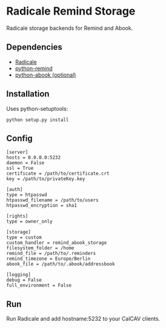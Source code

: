 # Radicale Remind Storage

Radicale storage backends for Remind and Abook.

## Dependencies

- [Radicale](http://www.radicale.org)
- [python-remind](https://github.com/jspricke/python-remind)
- [python-abook (optional)](https://github.com/jspricke/python-abook)

## Installation

Uses python-setuptools:
```
python setup.py install
```

## Config

```
[server]
hosts = 0.0.0.0:5232
daemon = False
ssl = True
certificate = /path/to/certificate.crt
key = /path/to/privateKey.key

[auth]
type = htpasswd
htpasswd_filename = /path/to/users
htpasswd_encryption = sha1

[rights]
type = owner_only

[storage]
type = custom
custom_handler = remind_abook_storage
filesystem_folder = /home
remind_file = /path/to/.reminders
remind_timezone = Europe/Berlin
abook_file = /path/to/.abook/addressbook

[logging]
debug = False
full_environment = False
```

## Run

Run Radicale and add hostname:5232 to your CalCAV clients.
